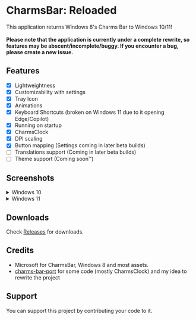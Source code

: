 # CharmsBar: Reloaded
This application returns Windows 8's Charms Bar to Windows 10/11!<br><br>
**Please note that the application is currently under a complete rewrite, so features may be abscent/incomplete/buggy. If you encounter a bug, please create a new issue.**

## Features
- [X] Lightweightness
- [X] Customizability with settings
- [X] Tray Icon
- [X] Animations
- [X] Keyboard Shortcuts (broken on Windows 11 due to it opening Edge/Copilot)
- [X] Running on startup
- [X] CharmsClock
- [X] DPI scaling
- [X] Button mapping (Settings coming in later beta builds)
- [ ] Translations support (Coming in later beta builds)
- [ ] Theme support (Coming soon™)

## Screenshots
<details>
  <summary>Windows 10</summary>
  <img src="/Media/Win10Preview.png">
  </details>
<details>
  <summary>Windows 11</summary>
  <img src="/Media/Win11Preview.jpg">
</details>

## Downloads
Check <a href="https://github.com/Sub-Bubble/CharmsBarReloaded/releases">Releases</a> for downloads.

## Credits
- Microsoft for CharmsBar, Windows 8 and most assets.
- <a href="https://github.com/Icepenguins101/charms-bar-port">charms-bar-port</a> for some code (mostly CharmsClock) and my idea to rewrite the project

## Support
You can support this project by contributing your code to it.
